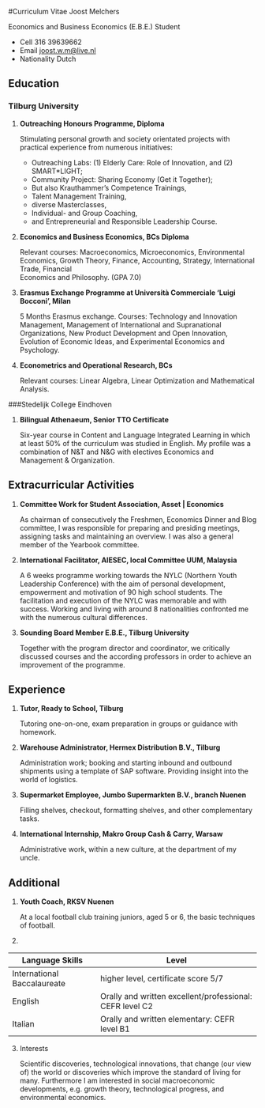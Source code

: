 #Curriculum Vitae Joost Melchers

Economics and Business Economics (E.B.E.) Student
* Cell 		      316 39639662
* Email 		      joost.w.m@live.nl 
* Nationality   	      Dutch

## Education
### Tilburg University
1. **Outreaching Honours Programme, Diploma**

   Stimulating personal growth and society orientated projects with practical experience from numerous initiatives:
      * Outreaching Labs: (1) Elderly Care: Role of Innovation, and (2) SMART*LIGHT; 
      * Community Project: Sharing Economy (Get it Together); 
      * But also Krauthammer’s Competence Trainings, 
      * Talent Management Training, 
      * diverse Masterclasses, 
      * Individual- and Group Coaching, 
      * and Entrepreneurial and Responsible Leadership Course.
      
2. **Economics and Business Economics, BCs Diploma**

   Relevant courses: Macroeconomics, Microeconomics, Environmental Economics,
   Growth Theory, Finance, Accounting, Strategy, International Trade, Financial 				
   Economics and Philosophy. (GPA 7.0)

3. **Erasmus Exchange Programme at Università Commerciale ‘Luigi Bocconi’, Milan**

   5 Months Erasmus exchange. Courses: Technology and Innovation Management,
   Management of International and Supranational Organizations, New Product
   Development and Open Innovation, Evolution of Economic Ideas, and Experimental
   Economics and Psychology.

4. **Econometrics and Operational Research, BCs**

   Relevant courses: Linear Algebra, Linear Optimization and Mathematical Analysis.
      
###Stedelijk College Eindhoven

1. **Bilingual Athenaeum, Senior TTO Certificate**

   Six-year course in Content and Language Integrated Learning in which at least 50% of the curriculum was studied in English. My          profile was a combination of N&T and N&G with electives Economics and Management & Organization.
   
## Extracurricular Activities

1. **Committee Work for Student Association, Asset | Economics**

   As chairman of consecutively the Freshmen, Economics Dinner and Blog committee, I was responsible for preparing and presiding            meetings, assigning tasks and maintaining an overview. I was also a general member of the Yearbook committee.
   
2. **International Facilitator, AIESEC, local Committee UUM, Malaysia**

   A 6 weeks programme working towards the NYLC (Northern Youth Leadership Conference) with the aim of personal development, empowerment    and motivation of 90 high school students. The facilitation and execution of the NYLC was memorable and with success. Working and        living with around 8 nationalities confronted me with the numerous cultural differences.
   
3. **Sounding Board Member E.B.E., Tilburg University**

   Together with the program director and coordinator, we critically discussed courses and the according professors in order to achieve    an improvement of the programme.

## Experience

1. **Tutor, Ready to School, Tilburg**

   Tutoring one-on-one, exam preparation in groups or guidance with homework.
   
2. **Warehouse Administrator, Hermex Distribution B.V., Tilburg**

   Administration work; booking and starting inbound and outbound shipments using a template of SAP software. Providing insight into the    world of logistics.
   
3. **Supermarket Employee, Jumbo Supermarkten B.V., branch Nuenen**

   Filling shelves, checkout, formatting shelves, and other complementary tasks.
   
4. **International Internship, Makro Group Cash & Carry, Warsaw**

   Administrative work, within a new culture, at the department of my uncle.
   
## Additional

1. **Youth Coach, RKSV Nuenen**

   At a local football club training juniors, aged 5 or 6, the basic techniques of football.
   
2.    
Language Skills | Level
----------------|------
International Baccalaureate | higher level, certificate score 5/7
English | Orally and written excellent/professional: CEFR level C2
Italian | Orally and written elementary: CEFR level B1

3. Interests

   Scientific discoveries, technological innovations, that change (our view of) the world or discoveries which improve the standard of      living for many. Furthermore I am interested in social macroeconomic developments, e.g. growth theory, technological progress, and      environmental economics.
   
   
